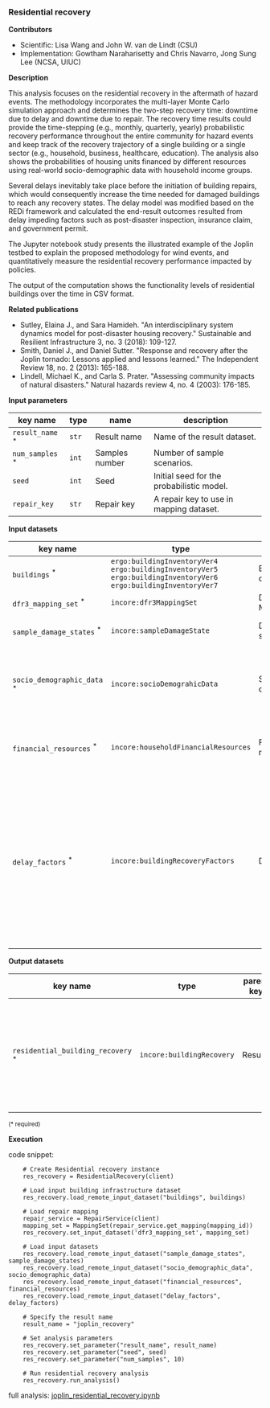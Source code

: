 ### Residential recovery

**Contributors**

- Scientific: Lisa Wang and John W. van de Lindt (CSU)
- Implementation: Gowtham Naraharisetty and Chris Navarro, Jong Sung Lee (NCSA, UIUC)

**Description**

This analysis focuses on the residential recovery in the aftermath of hazard events. The methodology incorporates the multi-layer 
Monte Carlo simulation approach and determines the two-step recovery time: downtime due to delay and downtime due to repair. 
The recovery time results could provide the time-stepping (e.g., monthly, quarterly, yearly) probabilistic recovery performance 
throughout the entire community for hazard events and keep track of the recovery trajectory of a single building or a single sector 
(e.g., household, business, healthcare, education). The analysis also shows the probabilities of housing units financed by different resources 
using real-world socio-demographic data with household income groups. 

Several delays inevitably take place before the initiation of building repairs, which would consequently increase the time needed 
for damaged buildings to reach any recovery states. The delay model was modified based on the REDi framework and calculated 
the end-result outcomes resulted from delay impeding factors such as post-disaster inspection, insurance claim, and government permit. 

The Jupyter notebook study presents the illustrated example of the Joplin testbed to explain the proposed methodology for wind events, 
and quantitatively measure the residential recovery performance impacted by policies. 

The output of the computation shows the functionality levels of residential buildings over the time in CSV format.

**Related publications**

- Sutley, Elaina J., and Sara Hamideh. "An interdisciplinary system dynamics model for post-disaster housing recovery." Sustainable and Resilient Infrastructure 3, no. 3 (2018): 109-127.
- Smith, Daniel J., and Daniel Sutter. "Response and recovery after the Joplin tornado: Lessons applied and lessons learned." The Independent Review 18, no. 2 (2013): 165-188.
- Lindell, Michael K., and Carla S. Prater. "Assessing community impacts of natural disasters." Natural hazards review 4, no. 4 (2003): 176-185.

**Input parameters**

key name | type | name | description
--- | --- | --- | ---
`result_name` <sup>*</sup> | `str` | Result name | Name of the result dataset.
`num_samples` <sup>*</sup> | `int` | Samples number | Number of sample scenarios.
`seed` | `int` | Seed | Initial seed for the probabilistic model.
`repair_key` | `str` | Repair key | A repair key to use in mapping dataset.

**Input datasets**

key name | type | name | description
--- | --- | --- | ---
`buildings` <sup>*</sup> | `ergo:buildingInventoryVer4`<br>`ergo:buildingInventoryVer5`<br>`ergo:buildingInventoryVer6`<br>`ergo:buildingInventoryVer7` | Building dataset |  A building dataset.
`dfr3_mapping_set` <sup>*</sup> | `incore:dfr3MappingSet` | DFR3 Mapping Set | DFR3 Mapping Set.
`sample_damage_states` <sup>*</sup> | `incore:sampleDamageState` | Damage states | Sample damage states.
`socio_demographic_data` <sup>*</sup> | `incore:socioDemograhicData` | Socio demographic | Socio-demographic data with household income group predictions.
`financial_resources` <sup>*</sup> | `incore:householdFinancialResources` | Financial resources | Financial resources by household income groups.
`delay_factors` <sup>*</sup> | `incore:buildingRecoveryFactors` | Delay factors | Delay impeding factors such as post-disaster inspection, insurance claim,<br>and government permit based on building's damage state. Provided by REDi framework.

**Output datasets**

key name | type | parent key | name | description
--- | --- | --- | --- | ---
`residential_building_recovery` <sup>*</sup> | `incore:buildingRecovery` | Results | A dataset containing results (format: CSV)<br>with percentages of residential building recovery.

<small>(* required)</small>

**Execution**

code snippet:

```
    # Create Residential recovery instance
    res_recovery = ResidentialRecovery(client)
    
    # Load input building infrastructure dataset
    res_recovery.load_remote_input_dataset("buildings", buildings)

    # Load repair mapping
    repair_service = RepairService(client)
    mapping_set = MappingSet(repair_service.get_mapping(mapping_id))
    res_recovery.set_input_dataset('dfr3_mapping_set', mapping_set)
    
    # Load input datasets  
    res_recovery.load_remote_input_dataset("sample_damage_states", sample_damage_states)
    res_recovery.load_remote_input_dataset("socio_demographic_data", socio_demographic_data)
    res_recovery.load_remote_input_dataset("financial_resources", financial_resources)
    res_recovery.load_remote_input_dataset("delay_factors", delay_factors)

    # Specify the result name
    result_name = "joplin_recovery"

    # Set analysis parameters
    res_recovery.set_parameter("result_name", result_name)
    res_recovery.set_parameter("seed", seed)
    res_recovery.set_parameter("num_samples", 10)

    # Run residential recovery analysis
    res_recovery.run_analysis()
```

full analysis: [joplin_residential_recovery.ipynb](https://github.com/IN-CORE/incore-docs/blob/master/notebooks/joplin_residential_recovery.ipynb)